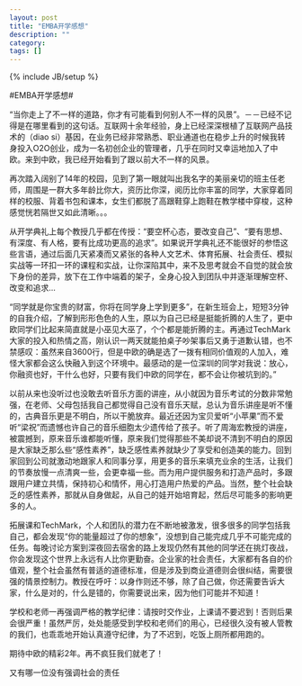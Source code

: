 ```yaml
---
layout: post
title: "EMBA开学感想"
description: ""
category: 
tags: []
---
```

{% include JB/setup %}

#EMBA开学感想#

“当你走上了不一样的道路，你才有可能看到何别人不一样的风景”。－－已经不记得是在哪里看到的这句话。互联网十余年经验，身上已经深深根植了互联网产品技术的（diao si）基因，在业务已经非常熟悉、职业通道也在稳步上升的时候我转身投入O2O创业，成为一名初创企业的管理者，几乎在同时又幸运地加入了中欧。来到中欧，我已经开始看到了跟以前大不一样的风景。

再次踏入阔别了14年的校园，见到了第一眼就叫出我名字的美丽亲切的班主任老师，周围是一群大多年龄比你大，资历比你深，阅历比你丰富的同学，大家穿着同样的校服、背着书包和课本，女生们都脱了高跟鞋穿上跑鞋在教学楼中穿梭，这种感觉恍若隔世又如此清晰。。。

从开学典礼上每个教授几乎都在传授：“要空杯心态，要改变自己”、“要有思想、有深度、有人格，要有比成功更高的追求”。如果说开学典礼还不能很好的参悟这些言语，通过后面几天紧凑而又紧张的各种人文艺术、体育拓展、社会责任、模拟实战等一环扣一环的课程和实战，让你深陷其中，来不及思考就会不自觉的就会放下身份的差异，放下在工作中端着的架子，全身心投入到团队中并逐渐理解空杯、改变和追求...

“同学就是你宝贵的财富，你将在同学身上学到更多”，在新生班会上，短短3分钟的自我介绍，了解到形形色色的人生，原以为自己已经是挺能折腾的人生了，更中欧同学们比起来简直就是小巫见大巫了，个个都是能折腾的主。再通过TechMark大家的投入和热情之高，刚认识一两天就能拍桌子吵架事后又勇于道歉认错，也不禁感叹：虽然来自3600行，但是中欧的确是选了一拨有相同价值观的人加入，难怪大家都会这么快融入到这个环境中。最感动的是一位深圳的同学对我说：放心，你融资也好，干什么也好，只要有我们中欧的同学在，都不会让你被坑到的。”

以前从来也没听过也没敢去听音乐方面的讲座，从小就因为音乐考试的分数非常勉强，在老师、父母包括我自己都觉得自己没有音乐天赋，总认为音乐讲座是听不懂的，古典音乐更是不明白，所以干脆放弃。最近还因为宝贝爱听“小苹果”而不爱听“梁祝”而遗憾也许自己的音乐细胞太少遗传给了孩子。听了周海宏教授的讲座，被震撼到，原来音乐谁都能听懂，原来我们觉得那些不美却说不清到不明白的原因是大家缺乏那么些“感性素养”，缺乏感性素养就缺少了享受和创造美的能力。回到家回到公司就激动地跟家人和同事分享，用更多的音乐来填充业余的生活，让我们的节奏放慢一点清爽一些，会更幸福一些。而为用户提供服务和打造产品时，多跟跟用户建立共情，保持初心和情怀，用心打造用户热爱的产品。当然，整个社会缺乏的感性素养，那就从自身做起，从自己的娃开始培育起，然后尽可能多的影响更多的人。

拓展课和TechMark，个人和团队的潜力在不断地被激发，很多很多的同学包括我自己，都会发现“你的能量超过了你的想象”，没想到自己能完成几乎不可能完成的任务。每晚讨论方案到深夜回去宿舍的路上发现仍然有其他的同学还在挑灯夜战，你会发现这个世界上永远有人比你更勤奋。企业家的社会责任，大家都有各自的价值观，整个社会虽然有普适的道德标准，但是涉及到商业道德则会很纠结，需要很强的情景控制力。教授在呼吁：以身作则还不够，除了自己做，你还需要告诉大家，什么是对的，什么是错的，你需要说出来，因为他们可能并不知道！

学校和老师一再强调严格的教学纪律：请按时交作业，上课请不要迟到！否则后果会很严重！虽然严厉，处处能感受到学校和老师们的用心，已经很久没有被人管教的我们，也乖乖地开始认真遵守纪律，为了不迟到，吃饭上厕所都用跑的。


期待中欧的精彩2年。再不疯狂我们就老了！


又有哪一位没有强调社会的责任






